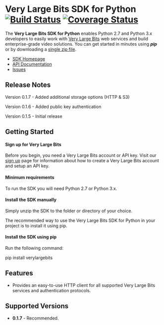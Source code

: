 # Very Large Bits SDK for Python [![Build Status](https://travis-ci.org/verylargebits/sdk-python.svg?branch=master)](https://travis-ci.org/verylargebits/sdk-python) [![Coverage Status](https://coveralls.io/repos/github/verylargebits/sdk-python/badge.svg?branch=master)](https://coveralls.io/github/verylargebits/sdk-python?branch=master)

The **Very Large Bits SDK for Python** enables Python 2.7 and Python 3.x developers to easily work with [Very Large Bits][vlb] web services and build enterprise-grade video solutions. You can get started in minutes using ***pip*** or by downloading a [single zip file][install-sdk].

* [SDK Homepage][sdk-website]
* [API Documentation][docs-api]
* [Issues][sdk-issues]

## Release Notes ##

Version 0.1.7 - Added additional storage options (HTTP & S3)

Version 0.1.6 - Added public key authentication

Version 0.1.5 - Initial release

## Getting Started

#### Sign up for Very Large Bits ####

Before you begin, you need a Very Large Bits account or API key. Visit our [sign up][docs-signup] page for information about how to create a Very Large Bits account and setup an API key.

#### Minimum requirements ####

To run the SDK you will need Python 2.7 or Python 3.x.

#### Install the SDK manually ####

Simply unzip the SDK to the folder or directory of your choice.

The recommended way to use the Very Large Bits SDK for Python in your project is to install it using pip.

#### Install the SDK using pip

Run the following command:

pip install verylargebits

## Features

* Provides an easy-to-use HTTP client for all supported Very Large Bits services and authentication protocols.

## Supported Versions

* **0.1.7** - Recommended.

[vlb]: https://verylargebits.com
[docs-api]: https://api.verylargebits.com/docs/
[docs-signup]: https://verylargebits.com/sign-up.html
[install-sdk]: https://github.com/verylargebits/sdk-python/archive/master.zip
[sdk-issues]: https://github.com/verylargebits/sdk-python/issues
[sdk-license]: https://github.com/verylargebits/sdk-python/blob/master/LICENSE.txt
[sdk-website]: https://github.com/verylargebits/sdk-python